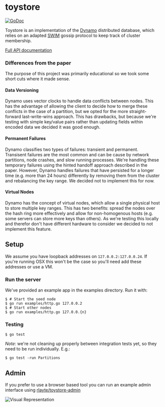 # toystore
[![GoDoc](https://godoc.org/github.com/rlayte/toystore?status.svg)](https://godoc.org/github.com/rlayte/toystore)

Toystore is an implementation of the [Dynamo](http://www.allthingsdistributed.com/files/amazon-dynamo-sosp2007.pdf) distributed database, which relies on an adapted [SWIM](https://www.cs.cornell.edu/~asdas/research/dsn02-swim.pdf) gossip protocol to keep track of cluster membership. 

[Full API documentation](https://godoc.org/github.com/rlayte/toystore)

### Differences from the paper

The purpose of this project was primarily educational so we took some short cuts where it made sense.

#### Data Versioning

Dynamo uses vector clocks to handle data conflicts between nodes. This has the advantage of allowing the client to decide how to merge these conflicts in the case of a partition, but we opted for the more straight-forward last-write-wins approach. This has drawbacks, but because we're testing with simple key/value pairs rather than updating fields within encoded data we decided it was good enough. 

#### Permanent Failures

Dynamo classifies two types of failures: transient and permanent. Transisent failures are the most common and can be cause by network partitions, node crashes, and slow running processes. We're handling these temporary failures using the hinted handoff approach described in the paper. However, Dynamo handles failures that have persisted for a longer time (e.g. more than 24 hours) differently by removing them from the cluster and rebalancing the key range. We decided not to implement this for now.

#### Virtual Nodes

Dynamo has the concept of virtual nodes, which allow a single physical host to store multiple key ranges. This has two benefits: spread the nodes over the hash ring more effectively and allow for non-homogenous hosts (e.g. some servers can store more keys than others). As we're testing this locally and therefor don't have different hardware to consider we decided to not implement this feature.

## Setup

We assume you have loopback addresses on `127.0.0.2:127.0.0.24`. If you're running OSX this won't be the case so you'll need add these addresses or use a VM.

### Run the server

We've provided an example app in the examples directory. Run it with:

    $ # Start the seed node
    $ go run examples/http.go 127.0.0.2
    $ # Start other nodes
    $ go run examples/http.go 127.0.0.{n}

### Testing

    $ go test

*Note*: we're not cleaning up properly between integration tests yet, so they need to be run individually. E.g.:

    $ go test -run Partitions

## Admin

If you prefer to use a browser based tool you can run an example admin interface using [rlayte/toystore-admin](https://github.com/rlayte/toystore-admin)

![Visual Representation](http://www.charlesetc.com/images/toystore.png)
